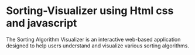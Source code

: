 # Sorting-Visualizer using Html css and javascript
The Sorting Algorithm Visualizer is an interactive web-based application designed to help users understand and visualize various sorting algorithms.
